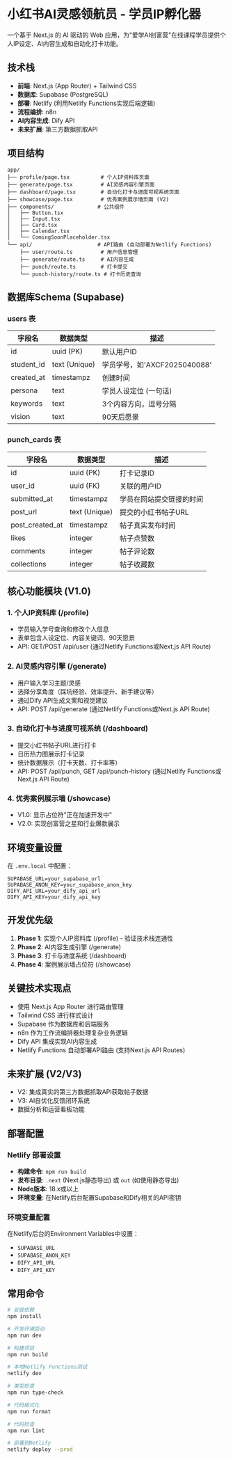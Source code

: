 # 小红书AI灵感领航员 - 学员IP孵化器

一个基于 Next.js 的 AI 驱动的 Web 应用，为"爱学AI创富营"在线课程学员提供个人IP设定、AI内容生成和自动化打卡功能。

## 技术栈

- **前端**: Next.js (App Router) + Tailwind CSS
- **数据库**: Supabase (PostgreSQL)
- **部署**: Netlify (利用Netlify Functions实现后端逻辑)
- **流程编排**: n8n
- **AI内容生成**: Dify API
- **未来扩展**: 第三方数据抓取API

## 项目结构

```
app/
├── profile/page.tsx          # 个人IP资料库页面
├── generate/page.tsx         # AI灵感内容引擎页面
├── dashboard/page.tsx        # 自动化打卡与进度可视系统页面
├── showcase/page.tsx         # 优秀案例展示墙页面 (V2)
├── components/              # 公共组件
│   ├── Button.tsx
│   ├── Input.tsx
│   ├── Card.tsx
│   ├── Calendar.tsx
│   └── ComingSoonPlaceholder.tsx
└── api/                     # API路由 (自动部署为Netlify Functions)
    ├── user/route.ts         # 用户信息管理
    ├── generate/route.ts     # AI内容生成
    ├── punch/route.ts        # 打卡提交
    └── punch-history/route.ts # 打卡历史查询
```

## 数据库Schema (Supabase)

### users 表
| 字段名 | 数据类型 | 描述 |
|--------|----------|------|
| id | uuid (PK) | 默认用户ID |
| student_id | text (Unique) | 学员学号，如'AXCF2025040088' |
| created_at | timestampz | 创建时间 |
| persona | text | 学员人设定位 (一句话) |
| keywords | text | 3个内容方向，逗号分隔 |
| vision | text | 90天后愿景 |

### punch_cards 表
| 字段名 | 数据类型 | 描述 |
|--------|----------|------|
| id | uuid (PK) | 打卡记录ID |
| user_id | uuid (FK) | 关联的用户ID |
| submitted_at | timestampz | 学员在网站提交链接的时间 |
| post_url | text (Unique) | 提交的小红书帖子URL |
| post_created_at | timestampz | 帖子真实发布时间 |
| likes | integer | 帖子点赞数 |
| comments | integer | 帖子评论数 |
| collections | integer | 帖子收藏数 |

## 核心功能模块 (V1.0)

### 1. 个人IP资料库 (/profile)
- 学员输入学号查询和修改个人信息
- 表单包含人设定位、内容关键词、90天愿景
- API: GET/POST /api/user (通过Netlify Functions或Next.js API Route)

### 2. AI灵感内容引擎 (/generate)
- 用户输入学习主题/灵感
- 选择分享角度（踩坑经验、效率提升、新手建议等）
- 通过Dify API生成文案和视觉建议
- API: POST /api/generate (通过Netlify Functions或Next.js API Route)

### 3. 自动化打卡与进度可视系统 (/dashboard)
- 提交小红书帖子URL进行打卡
- 日历热力图展示打卡记录
- 统计数据展示（打卡天数、打卡率等）
- API: POST /api/punch, GET /api/punch-history (通过Netlify Functions或Next.js API Route)

### 4. 优秀案例展示墙 (/showcase)
- V1.0: 显示占位符"正在加速开发中"
- V2.0: 实现创富营之星和行业爆款展示

## 环境变量设置

在 `.env.local` 中配置：
```
SUPABASE_URL=your_supabase_url
SUPABASE_ANON_KEY=your_supabase_anon_key
DIFY_API_URL=your_dify_api_url
DIFY_API_KEY=your_dify_api_key
```

## 开发优先级

1. **Phase 1**: 实现个人IP资料库 (/profile) - 验证技术栈连通性
2. **Phase 2**: AI内容生成引擎 (/generate)
3. **Phase 3**: 打卡与进度系统 (/dashboard)
4. **Phase 4**: 案例展示墙占位符 (/showcase)

## 关键技术实现点

- 使用 Next.js App Router 进行路由管理
- Tailwind CSS 进行样式设计
- Supabase 作为数据库和后端服务
- n8n 作为工作流编排器处理复杂业务逻辑
- Dify API 集成实现AI内容生成
- Netlify Functions 自动部署API路由 (支持Next.js API Routes)

## 未来扩展 (V2/V3)

- V2: 集成真实的第三方数据抓取API获取帖子数据
- V3: AI自优化反馈闭环系统
- 数据分析和运营看板功能

## 部署配置

### Netlify 部署设置
- **构建命令**: `npm run build`
- **发布目录**: `.next` (Next.js静态导出) 或 `out` (如使用静态导出)
- **Node版本**: 18.x或以上
- **环境变量**: 在Netlify后台配置Supabase和Dify相关的API密钥

### 环境变量配置
在Netlify后台的Environment Variables中设置：
- `SUPABASE_URL`
- `SUPABASE_ANON_KEY`
- `DIFY_API_URL`
- `DIFY_API_KEY`

## 常用命令

```bash
# 安装依赖
npm install

# 开发环境启动
npm run dev

# 构建项目
npm run build

# 本地Netlify Functions测试
netlify dev

# 类型检查
npm run type-check

# 代码格式化
npm run format

# 代码检查
npm run lint

# 部署到Netlify
netlify deploy --prod
```